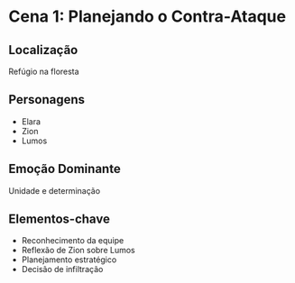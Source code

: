 # Cena 1: Planejando o Contra-Ataque

## Localização
Refúgio na floresta

## Personagens
- Elara
- Zion
- Lumos

## Emoção Dominante
Unidade e determinação

## Elementos-chave
- Reconhecimento da equipe
- Reflexão de Zion sobre Lumos
- Planejamento estratégico
- Decisão de infiltração
